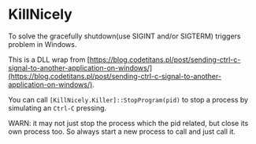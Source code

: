 # KillNicely

To solve the gracefully shutdown(use SIGINT and/or SIGTERM) triggers problem in Windows.

This is a DLL wrap from [https://blog.codetitans.pl/post/sending-ctrl-c-signal-to-another-application-on-windows/](https://blog.codetitans.pl/post/sending-ctrl-c-signal-to-another-application-on-windows/).

You can call `[KillNicely.Killer]::StopProgram(pid)` to stop a process by simulating an `Ctrl-C` pressing.

WARN: it may not just stop the process which the pid related, but close its own process too. So always start a new process to call and just call it.